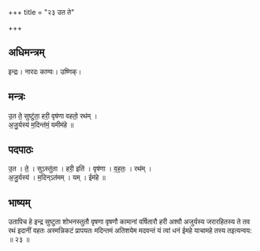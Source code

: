 +++
title = "२३ उत ते"

+++
## अधिमन्त्रम्
इन्द्रः। नारदः काण्वः। उष्णिक्।

## मन्त्रः
उ॒त ते॒ सुष्टु॑ता॒ हरी॒ वृष॑णा वहतो॒ रथ॑म् ।  
अ॒जु॒र्यस्य॑ म॒दिन्त॑मं॒ यमीम॑हे ॥

## पदपाठः
उ॒त । ते॒ । सुऽस्तु॑ता । हरी॒ इति॑ । वृष॑णा । व॒ह॒तः॒ । रथ॑म् ।  
अ॒जु॒र्यस्य॑ । म॒दिन्ऽत॑मम् । यम् । ईम॑हे ॥

## भाष्यम्
उतापिच हे इन्द्र सुष्टुता शोभनस्तुतौ वृषणा वृषणौ कामानां वर्षितारौ हरी अश्वौ अजुर्यस्य जरारहितस्य ते तव रथं इदानीं वहतः अस्मन्निकटं प्रापयतः मदिन्तमं अतिशयेम मदवन्तं यं त्वां धनं ईमहे याचामहे तस्य तइत्यन्वय: ॥ २३ ॥